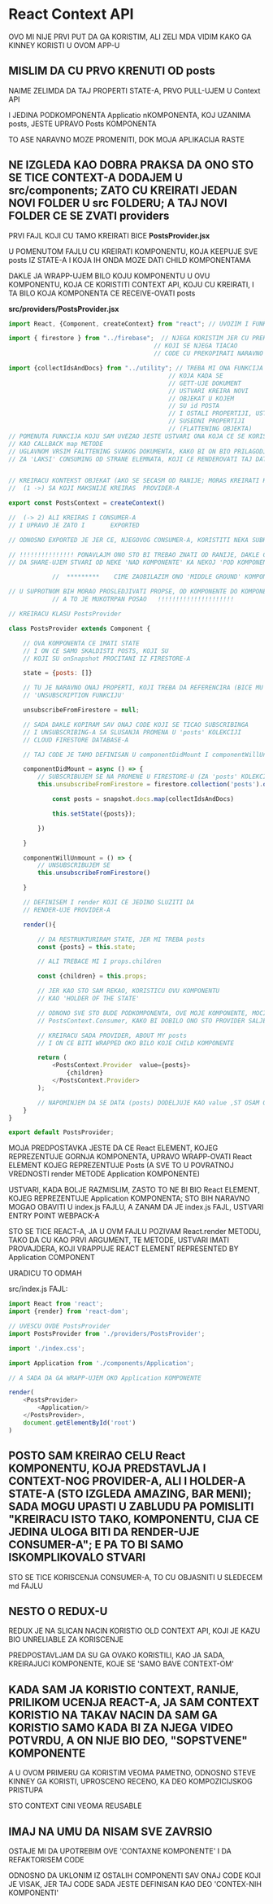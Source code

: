 # React Context API

OVO MI NIJE PRVI PUT DA GA KORISTIM, ALI ZELI MDA VIDIM KAKO GA KINNEY KORISTI U OVOM APP-U

## MISLIM DA CU PRVO KRENUTI OD posts

NAIME ZELIMDA DA TAJ PROPERTI STATE-A, PRVO PULL-UJEM U Context API

I JEDINA PODKOMPONENTA Applicatio nKOMPONENTA, KOJ UZANIMA posts, JESTE UPRAVO Posts KOMPONENTA

TO ASE NARAVNO MOZE PROMENITI, DOK MOJA APLIKACIJA RASTE

## NE IZGLEDA KAO DOBRA PRAKSA DA ONO STO SE TICE CONTEXT-A DODAJEM U src/components; ZATO CU KREIRATI JEDAN NOVI FOLDER U src FOLDERU; A TAJ NOVI FOLDER CE SE ZVATI providers

PRVI FAJL KOJI CU TAMO KREIRATI BICE **PostsProvider.jsx**

U POMENUTOM FAJLU CU KREIRATI KOMPONENTU, KOJA KEEPUJE SVE posts IZ STATE-A I KOJA IH ONDA MOZE DATI CHILD KOMPONENTAMA

DAKLE JA WRAPP-UJEM BILO KOJU KOMPONENTU U OVU KOMPONENTU, KOJA CE KORISTITI CONTEXT API, KOJU CU KREIRATI, I TA BILO KOJA KOMPONENTA CE RECEIVE-OVATI posts

**src/providers/PostsProvider.jsx**

```javascript
import React, {Component, createContext} from "react"; // UVOZIM I FUNKCIJU createContext

import { firestore } from "../firebase";  // NJEGA KORISTIM JER CU PREKOPIRATI SAV CODE
                                        // KOJI SE NJEGA TIACAO
                                        // CODE CU PREKOPIRATI NARAVNO IZ Application KOMPONENTE

import {collectIdsAndDocs} from "../utility"; // TREBA MI ONA FUNKCIJA
                                            // KOJA KADA SE 
                                            // GETT-UJE DOKUMENT
                                            // USTVARI KREIRA NOVI
                                            // OBJEKAT U KOJEM
                                            // SU id POSTA
                                            // I OSTALI PROPERTIJI, USTVARI
                                            // SUSEDNI PROPERTIJI
                                            // (FLATTENING OBJEKTA)
// POMENUTA FUNKCIJA KOJU SAM UVEZAO JESTE USTVARI ONA KOJA CE SE KORISTITI
// KAO CALLBACK map METODE
// UGLAVNOM VRSIM FALTTENING SVAKOG DOKUMENTA, KAKO BI ON BIO PRILAGODJEN 
// ZA 'LAKSI' CONSUMING OD STRANE ELEMNATA, KOJI CE RENDEROVATI TAJ DATA


// KREIRACU KONTEKST OBJEKAT (AKO SE SECASM OD RANIJE; MORAS KREIRATI KONTEKST OBJEKAT)
//  (1 ->) SA KOJI MAKSNIJE KREIRAS  PROVIDER-A

export const PostsContext = createContext()

//  (-> 2) ALI KREIRAS I CONSUMER-A
// I UPRAVO JE ZATO I       EXPORTED

// ODNOSNO EXPORTED JE JER CE, NJEGOVOG CONSUMER-A, KORISTITI NEKA SUBKOMPONENTA

// !!!!!!!!!!!!!!! PONAVLAJM ONO STO BI TREBAO ZNATI OD RANIJE, DAKLE CONTEXT MI OMOGUCAVA
// DA SHARE-UJEM STVARI OD NEKE 'NAD KOMPONENTE' KA NEKOJ 'POD KOMPONENTI'

            //  *********    CIME ZAOBILAZIM ONO 'MIDDLE GROUND' KOMPONENTE     ***********

// U SUPROTNOM BIH MORAO PROSLEDJIVATI PROPSE, OD KOMPONENTE DO KOMPONENTE 
            // A TO JE MUKOTRPAN POSAO   !!!!!!!!!!!!!!!!!!!!!

// KREIRACU KLASU PostsProvider

class PostsProvider extends Component {

    // OVA KOMPONENTA CE IMATI STATE
    // I ON CE SAMO SKALDISTI POSTS, KOJI SU
    // KOJI SU onSnapshot PROCITANI IZ FIRESTORE-A

    state = {posts: []}

    // TU JE NARAVNO ONAJ PROPERTI, KOJI TREBA DA REFERENCIRA (BICE MU ASSIGNED)
    // 'UNSUBSCRIPTION FUNKCIJU'

    unsubscribeFromFirestore = null;

    // SADA DAKLE KOPIRAM SAV ONAJ CODE KOJI SE TICAO SUBSCRIBINGA
    // I UNSUBSCRIBING-A SA SLUSANJA PROMENA U 'posts' KOLEKCIJI
    // CLOUD FIRESTORE DATABASE-A

    // TAJ CODE JE TAMO DEFINISAN U componentDidMount I componentWillUnmount LIFECYCLE HOOK-OVIMA

    componentDidMount = async () => {
        // SUBSCRIBUJEM SE NA PROMENE U FIRESTORE-U (ZA 'posts' KOLEKCIJU)  
        this.unsubscribeFromFirestore = firestore.collection('posts').onSnapshot(snapshot => {    //

            const posts = snapshot.docs.map(collectIdsAndDocs)

            this.setState({posts});

        })

    }

    componentWillUnmount = () => {
        // UNSUBSCRIBUJEM SE
        this.unsubscribeFromFirestore()

    }

    // DEFINISEM I render KOJI CE JEDINO SLUZITI DA
    // RENDER-UJE PROVIDER-A

    render(){

        // DA RESTRUKTURIRAM STATE, JER MI TREBA posts
        const {posts} = this.state;

        // ALI TREBACE MI I props.children

        const {children} = this.props;

        // JER KAO STO SAM REKAO, KORISTICU OVU KOMPONENTU
        // KAO 'HOLDER OF THE STATE'

        // ODNONO SVE STO BUDE PODKOMPONENTA, OVE MOJE KOMPONENTE, MOCI DA KORISTI
        // PostsContext.Consumer, KAKO BI DOBILO ONO STO PROVIDER SALJE

        // KREIRACU SADA PROVIDER, ABOUT MY posts
        // I ON CE BITI WRAPPED OKO BILO KOJE CHILD KOMPONENTE

        return (
            <PostsContext.Provider  value={posts}>
                {children}
            </PostsContext.Provider>
        );

        // NAPOMINJEM DA SE DATA (posts) DODELJUJE KAO value ,ST OSAM GORE I URADIO
    }
}

export default PostsProvider;
```

MOJA PREDPOSTAVKA JESTE DA CE React ELEMENT, KOJEG REPREZENTUJE GORNJA KOMPONENTA, UPRAVO WRAPP-OVATI React ELEMENT KOJEG REPREZENTUJE Posts (A SVE TO U POVRATNOJ VREDNOSTI render METODE Application KOMPONENTE)

USTVARI, KADA BOLJE RAZMISLIM, ZASTO TO NE BI BIO React ELEMENT, KOJEG REPREZENTUJE Application KOMPONENTA; STO BIH NARAVNO MOGAO OBAVITI U index.js FAJLU, A ZANAM DA JE index.js FAJL, USTVARI ENTRY POINT WEBPACK-A

STO SE TICE REACT-A, JA U OVM FAJLU POZIVAM React.render METODU, TAKO DA CU KAO PRVI ARGUMENT, TE METODE, USTVARI IMATI PROVAJDERA, KOJI VRAPPUJE REACT ELEMENT REPRESENTED BY Application COMPONENT

URADICU TO ODMAH

src/index.js FAJL:

```javascript
import React from 'react';
import {render} from 'react-dom';

// UVESCU OVDE PostsProvider
import PostsProvider from './providers/PostsProvider';

import './index.css';

import Application from './components/Application';

// A SADA DA GA WRAPP-UJEM OKO Application KOMPONENTE

render(
    <PostsProvider>
        <Application/>
    </PostsProvider>,
    document.getElementById('root')
)
```

## POSTO SAM KREIRAO CELU React KOMPONENTU, KOJA PREDSTAVLJA I CONTEXT-NOG PROVIDER-A, ALI I HOLDER-A STATE-A (STO IZGLEDA AMAZING, BAR MENI); SADA MOGU UPASTI U ZABLUDU PA POMISLITI "KREIRACU ISTO TAKO, KOMPONENTU, CIJA CE JEDINA ULOGA BITI DA RENDER-UJE CONSUMER-A"; E PA TO BI SAMO ISKOMPLIKOVALO STVARI

STO SE TICE KORISCENJA CONSUMER-A, TO CU OBJASNITI U SLEDECEM md FAJLU

## NESTO O REDUX-U

REDUX JE NA SLICAN NACIN KORISTIO OLD CONTEXT API, KOJI JE KAZU BIO UNRELIABLE ZA KORISCENJE

PREDPOSTAVLJAM DA SU GA OVAKO KORISTILI, KAO JA SADA, KREIRAJUCI KOMPONENTE, KOJE SE 'SAMO BAVE CONTEXT-OM'

## KADA SAM JA KORISTIO CONTEXT, RANIJE, PRILIKOM UCENJA REACT-A, JA SAM CONTEXT KORISTIO NA TAKAV NACIN DA SAM GA KORISTIO SAMO KADA BI ZA NJEGA VIDEO POTVRDU, A ON NIJE BIO DEO, "SOPSTVENE" KOMPONENTE

A U OVOM PRIMERU GA KORISTIM VEOMA PAMETNO, ODNOSNO STEVE KINNEY GA KORISTI, UPROSCENO RECENO, KA DEO KOMPOZICIJSKOG PRISTUPA

STO CONTEXT CINI VEOMA REUSABLE

## IMAJ NA UMU DA NISAM SVE ZAVRSIO

OSTAJE MI DA UPOTREBIM OVE 'CONTAXNE KOMPONENTE' I DA REFAKTORISEM CODE

ODNOSNO DA UKLONIM IZ OSTALIH COMPONENTI SAV ONAJ CODE KOJI JE VISAK, JER TAJ CODE SADA JESTE DEFINISAN KAO DEO 'CONTEX-NIH KOMPONENTI'
